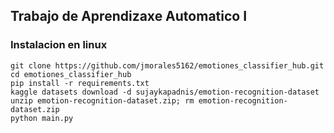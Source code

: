 ## Trabajo de Aprendizaxe Automatico I

### Instalacion en linux
	
	git clone https://github.com/jmorales5162/emotiones_classifier_hub.git
	cd emotiones_classifier_hub
	pip install -r requirements.txt
	kaggle datasets download -d sujaykapadnis/emotion-recognition-dataset
	unzip emotion-recognition-dataset.zip; rm emotion-recognition-dataset.zip
	python main.py
